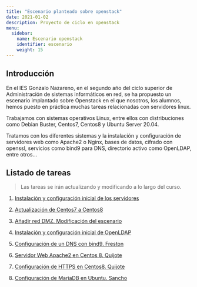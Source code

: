 ```yaml
---
title: "Escenario planteado sobre openstack"
date: 2021-01-02
description: Proyecto de ciclo en openstack
menu:
  sidebar:
    name: Escenario openstack
    identifier: escenario
    weight: 15
---
```


## Introducción

En el IES Gonzalo Nazareno, en el segundo año del ciclo superior de Administración de sistemas informáticos en red, se ha propuesto un escenario implantado sobre Openstack en el que nosotros, los alumnos, hemos puesto en práctica muchas tareas relacionadas con servidores linux. 

Trabajamos con sistemas operativos Linux, entre ellos con distribuciones como Debian Buster, Centos7, Centos8 y Ubuntu Server 20.04. 

Tratamos con los diferentes sistemas y la instalación y configuración de servidores web como Apache2 o Nginx, bases de datos, cifrado con openssl, servicios como bind9 para DNS, directorio activo como OpenLDAP, entre otros...

## Listado de tareas

> Las tareas se irán actualizando y modificando a lo largo del curso.

1.  [Instalación y configuración inicial de los servidores]()
 
2. [Actualización de Centos7 a Centos8]()

3. [Añadir red DMZ. Modificación del escenario]()

4.  [Instalación y configuración inicial de OpenLDAP]()

5. [Configuración de un DNS con bind9. Freston]()

6. [Servidor Web Apache2 en Centos 8. Quijote]()

7. [Configuración de HTTPS en Centos8. Quijote]() 

8. [Configuración de MariaDB en Ubuntu. Sancho]()

